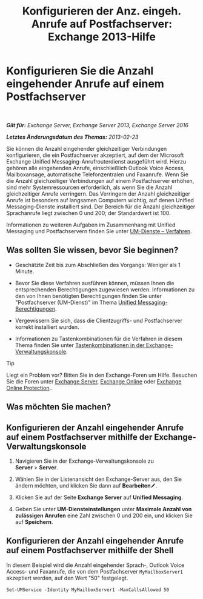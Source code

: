 ﻿---
title: 'Konfigurieren der Anz. eingeh. Anrufe auf Postfachserver: Exchange 2013-Hilfe'
TOCTitle: Konfigurieren Sie die Anzahl eingehender Anrufe auf einem Postfachserver
ms:assetid: 419e1de9-2bf8-48a8-824d-2a536b0a6d90
ms:mtpsurl: https://technet.microsoft.com/de-de/library/Aa997637(v=EXCHG.150)
ms:contentKeyID: 50554780
ms.date: 05/22/2018
mtps_version: v=EXCHG.150
ms.translationtype: MT
---

# Konfigurieren Sie die Anzahl eingehender Anrufe auf einem Postfachserver

 

_**Gilt für:** Exchange Server, Exchange Server 2013, Exchange Server 2016_

_**Letztes Änderungsdatum des Themas:** 2013-02-23_

Sie können die Anzahl eingehender gleichzeitiger Verbindungen konfigurieren, die ein Postfachserver akzeptiert, auf dem der Microsoft Exchange Unified Messaging-Anrufrouterdienst ausgeführt wird. Hierzu gehören alle eingehenden Anrufe, einschließlich Outlook Voice Access, Mailboxansage, automatische Telefonzentralen und Faxanrufe. Wenn Sie die Anzahl gleichzeitiger Verbindungen auf einem Postfachserver erhöhen, sind mehr Systemressourcen erforderlich, als wenn Sie die Anzahl gleichzeitiger Anrufe verringern. Das Verringern der Anzahl gleichzeitiger Anrufe ist besonders auf langsamen Computern wichtig, auf denen Unified Messaging-Dienste installiert sind. Der Bereich für die Anzahl gleichzeitiger Sprachanrufe liegt zwischen 0 und 200; der Standardwert ist 100.

Informationen zu weiteren Aufgaben im Zusammenhang mit Unified Messaging und Postfachservern finden Sie unter [UM-Dienste – Verfahren](um-services-procedures-exchange-2013-help.md).

## Was sollten Sie wissen, bevor Sie beginnen?

  - Geschätzte Zeit bis zum Abschließen des Vorgangs: Weniger als 1 Minute.

  - Bevor Sie diese Verfahren ausführen können, müssen Ihnen die entsprechenden Berechtigungen zugewiesen werden. Informationen zu den von Ihnen benötigten Berechtigungen finden Sie unter "Postfachserver (UM-Dienst)" im Thema [Unified Messaging-Berechtigungen](unified-messaging-permissions-exchange-2013-help.md).

  - Vergewissern Sie sich, dass die Clientzugriffs- und Postfachserver korrekt installiert wurden.

  - Informationen zu Tastenkombinationen für die Verfahren in diesem Thema finden Sie unter [Tastenkombinationen in der Exchange-Verwaltungskonsole](keyboard-shortcuts-in-the-exchange-admin-center-exchange-online-protection-help.md).


> [!TIP]
> Liegt ein Problem vor? Bitten Sie in den Exchange-Foren um Hilfe. Besuchen Sie die Foren unter <A href="https://go.microsoft.com/fwlink/p/?linkid=60612">Exchange Server</A>, <A href="https://go.microsoft.com/fwlink/p/?linkid=267542">Exchange Online</A> oder <A href="https://go.microsoft.com/fwlink/p/?linkid=285351">Exchange Online Protection</A>..



## Was möchten Sie machen?

## Konfigurieren der Anzahl eingehender Anrufe auf einem Postfachserver mithilfe der Exchange-Verwaltungskonsole

1.  Navigieren Sie in der Exchange-Verwaltungskonsole zu **Server** \> **Server**.

2.  Wählen Sie in der Listenansicht den Exchange-Server aus, den Sie ändern möchten, und klicken Sie dann auf **Bearbeiten**![Bearbeitungssymbol](images/Bb124582.6f53ccb2-1f13-4c02-bea0-30690e6ea71d(EXCHG.150).gif "Bearbeitungssymbol").

3.  Klicken Sie auf der Seite **Exchange Server** auf **Unified Messaging**.

4.  Geben Sie unter **UM-Diensteinstellungen** unter **Maximale Anzahl von zulässigen Anrufen** eine Zahl zwischen 0 und 200 ein, und klicken Sie auf **Speichern**.

## Konfigurieren der Anzahl eingehender Anrufe auf einem Postfachserver mithilfe der Shell

In diesem Beispiel wird die Anzahl eingehender Sprach-, Outlook Voice Access- und Faxanrufe, die von dem Postfachserver `MyMailboxServer1` akzeptiert werden, auf den Wert "50" festgelegt.

    Set-UMService -Identity MyMailboxServer1 -MaxCallsAllowed 50

